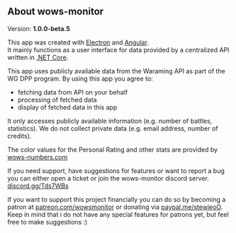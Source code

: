 ## About wows-monitor

Version: **1.0.0-beta.5**

This app was created with [Electron](https://electronjs.org/) and [Angular](https://angular.io/).  
It mainly functions as a user interface for data provided by a centralized API written in [.NET Core](https://github.com/dotnet/core).  

This app uses publicly available data from the Waraming API as part of the WG DPP program. By using this app you agree to:

*   fetching data from API on your behalf
*   processing of fetched data
*   display of fetched data in this app

It only accesses publicly available information (e.g. number of battles, statistics). We do not collect private data (e.g. email address, number of credits).

The color values for the Personal Rating and other stats are provided by [wows-numbers.com](https://wows-numbers.com)  

If you need support, have suggestions for features or want to report a bug you can either open a ticket or join the wows-monitor discord server.  
[discord.gg/Tds7WBs](https://discord.gg/Tds7WBs)

If you want to support this project financially you can do so by becoming a patron at [patreon.com/wowsmonitor](https://www.patreon.com/wowsmonitor) or donating via [paypal.me/stewieoO](https://www.paypal.me/stewieoO).  
Keep in mind that i do not have any special features for patrons yet, but feel free to make suggestions :)
